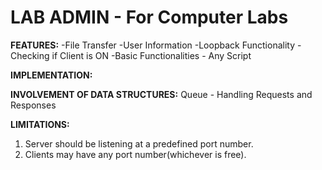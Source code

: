 # LAB ADMIN - For Computer Labs
**FEATURES:**
-File Transfer
-User Information
-Loopback Functionality - Checking if Client is ON
-Basic Functionalities - Any Script

**IMPLEMENTATION:**


**INVOLVEMENT OF DATA STRUCTURES:**
Queue  - Handling Requests and Responses

**LIMITATIONS:**
1. Server should be listening at a predefined port number.
2. Clients may have any port number(whichever is free).
